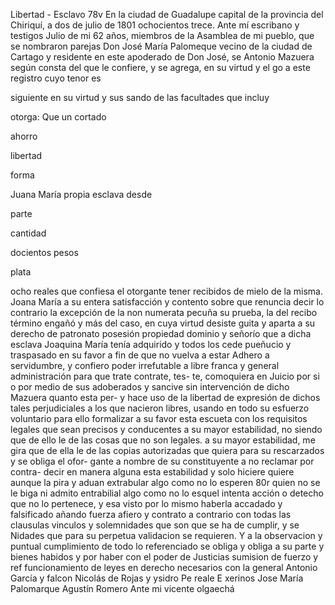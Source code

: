 Libertad - Esclavo
78v En la ciudad de Guadalupe capital de la provincia del Chiriquí, a dos de julio de 1801 ochocientos trece. Ante mí escribano y testigos
Julio de mi 62 años, miembros de la Asamblea de mi pueblo, que se nombraron parejas Don José María Palomeque vecino de la ciudad de Cartago y residente en este apoderado de Don José, se Antonio Mazuera según consta del que le confiere, y se agrega, en su virtud y el
go
a
este
registro
cuyo
tenor
es

siguiente
en
su
virtud
y
sus
sando
de
las
facultades
que
incluy

otorga:
Que
un
cortado

ahorro

libertad

forma

Juana
María
propia
esclava
desde

parte

cantidad

docientos
pesos

plata

ocho
reales
que confiesa el otorgante tener recibidos de mielo de la misma. Joana María a su entera satisfacción y contento sobre que renuncia decir lo contrario la excepción de la non numerata pecuña su prueba, la del recibo término engañó y más del caso, en
cuya virtud desiste guita y aparta a su derecho de patronato posesión propiedad dominio y señorío que a dicha esclava Joaquina María tenía adquirido y todos los cede pueñucio y traspasado en su favor a fin de que no vuelva a estar
Adhero a servidumbre, y confiero poder irrefutable a libre franca y general administración para que trate contrate, tes- te, comoquiera en Juicio por si o por medio de sus adoberados y sancive sin intervención de dicho Mazuera quanto esta per-
y hace uso de la libertad de expresión de dichos tales perjudiciales a los que nacieron libres, usando en todo su esfuerzo voluntario para ello formalizar a su favor esta escueta con los requisitos legales que sean precisos y conducentes a su mayor estabilidad, no siendo que de ello le de las cosas que no son legales.
a su mayor estabilidad, me gira que de ella le de las copias autorizadas que quiera para su rescarzados y se obliga el ofor- gante a nombre de su constituyente a no reclamar por contra- decir en manera alguna esta estabilidad y solo hiciere quiere
aunque la pira y aduan extrabular algo como no lo esperen
80r quien no se le biga ni admito entrabilial algo como no lo esquel intenta acción o detecho que no lo pertenece, y esa visto por lo mismo haberla accadado y falsificado añando fuerza afiero y contrato a contrario con todas las clausulas vinculos y solemnidades que son que se ha de cumplir, y se
Nidades que para su perpetua validacion se requieren. Y a la observacion y puntual cumplimiento de todo lo referenciado se obliga y obliga a su parte y bienes habidos y por haber con el poder de Justicias sumision de fuerzo y ref
funcionamiento de leyes en derecho necesarios con la general
Antonio García y falcon
Nicolás de Rojas y ysidro Pe
reale E xerinos
Jose María Palomarque
Agustín Romero
Ante mi vicente olgaechá